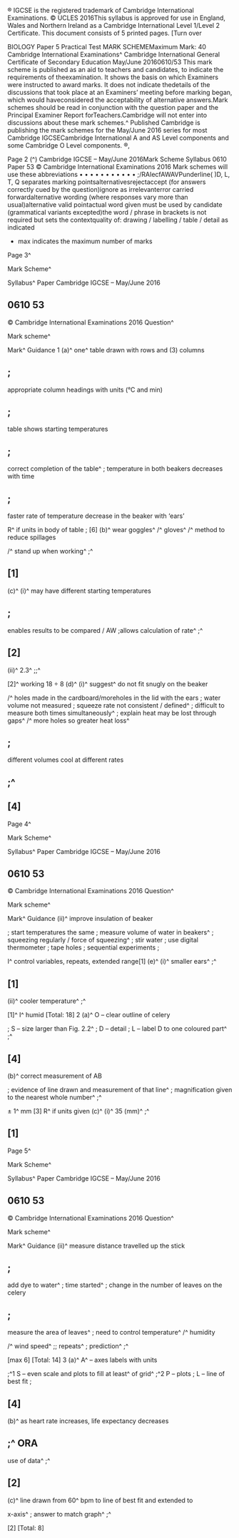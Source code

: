 ® IGCSE is the registered trademark of Cambridge International Examinations. © UCLES 2016This syllabus is approved for use in England, Wales and Northern Ireland as a Cambridge International Level 1/Level 2 Certificate. This document consists of 5 printed pages. [Turn over 

BIOLOGY Paper 5 Practical Test MARK SCHEMEMaximum Mark: 40 Cambridge International Examinations^ Cambridge International General Certificate of Secondary Education May/June 20160610/53 This mark scheme is published as an aid to teachers and candidates, to indicate the requirements of theexamination. It shows the basis on which Examiners were instructed to award marks. It does not indicate thedetails of the discussions that took place at an Examiners’ meeting before marking began, which would haveconsidered the acceptability of alternative answers.Mark schemes should be read in conjunction with the question paper and the Principal Examiner Report forTeachers.Cambridge will not enter into discussions about these mark schemes.^ Published Cambridge is publishing the mark schemes for the May/June 2016 series for most Cambridge IGCSECambridge International A and AS Level components and some Cambridge O Level components. ®, 


Page 2 (^) Cambridge IGCSE – May/June 2016Mark Scheme Syllabus 0610 Paper 53 © Cambridge International Examinations 2016 Mark schemes will use these abbreviations • • • • • • • • • • • ;/RAIecfAWAVPunderline( )D, L, T, Q separates marking pointsalternativesrejectaccept (for answers correctly cued by the question)ignore as irrelevanterror carried forwardalternative wording (where responses vary more than usual)alternative valid pointactual word given must be used by candidate (grammatical variants excepted)the word / phrase in brackets is not required but sets the contextquality of: drawing / labelling / table / detail as indicated 

- max indicates the maximum number of marks 


Page 3^ 

Mark Scheme^ 

Syllabus^ Paper Cambridge IGCSE – May/June 2016 

## 0610 53 

 © Cambridge International Examinations 2016 Question^ 

 Mark scheme^ 

 Mark^ Guidance 1 (a)^ one^ table drawn with rows and (3) columns 

## ; 

 appropriate column headings with units (°C and min) 

## ; 

 table shows starting temperatures 

## ; 

 correct completion of the table^ ; temperature in both beakers decreases with time 

## ; 

 faster rate of temperature decrease in the beaker with ‘ears’ 

 R^ if units in body of table ; [6] (b)^ wear goggles^ /^ gloves^ /^ method to reduce spillages 

 /^ stand up when working^ ;^ 

## [1] 

 (c)^ (i)^ may have different starting temperatures 

## ; 

 enables results to be compared / AW ;allows calculation of rate^ ;^ 

## [2] 

 (ii)^ 2.3^ ;;^ 

 [2]^ working 18 ÷ 8 (d)^ (i)^ suggest^ do not fit snugly on the beaker 

 /^ holes made in the cardboard/moreholes in the lid with the ears ; water volume not measured ; squeeze rate not consistent / defined^ ; difficult to measure both times simultaneously^ ; explain heat may be lost through gaps^ /^ more holes so greater heat loss^ 

## ; 

 different volumes cool at different rates 

## ;^ 

## [4] 


Page 4^ 

Mark Scheme^ 

Syllabus^ Paper Cambridge IGCSE – May/June 2016 

## 0610 53 

 © Cambridge International Examinations 2016 Question^ 

 Mark scheme^ 

 Mark^ Guidance (ii)^ improve insulation of beaker 

 ; start temperatures the same ; measure volume of water in beakers^ ; squeezing regularly / force of squeezing^ ; stir water ; use digital thermometer ; tape holes ; sequential experiments ; 

 I^ control variables, repeats, extended range[1] (e)^ (i)^ smaller ears^ ;^ 

## [1] 

 (ii)^ cooler temperature^ ;^ 

 [1]^ I^ humid [Total: 18] 2 (a)^ O – clear outline of celery 

 ; S – size larger than Fig. 2.2^ ; D – detail ; L – label D to one coloured part^ ;^ 

## [4] 

 (b)^ correct measurement of AB 

 ; evidence of line drawn and measurement of that line^ ; magnification given to the nearest whole number^ ;^ 

 ± 1^ mm [3] R^ if units given (c)^ (i)^ 35 (mm)^ ;^ 

## [1] 


Page 5^ 

Mark Scheme^ 

Syllabus^ Paper Cambridge IGCSE – May/June 2016 

## 0610 53 

 © Cambridge International Examinations 2016 Question^ 

 Mark scheme^ 

 Mark^ Guidance (ii)^ measure distance travelled up the stick 

## ; 

 add dye to water^ ; time started^ ; change in the number of leaves on the celery 

## ; 

 measure the area of leaves^ ; need to control temperature^ /^ humidity 

 /^ wind speed^ ;; repeats^ ; prediction^ ;^ 

 [max 6] [Total: 14] 3 (a)^ A^ – axes labels with units 

 ;^1 S – even scale and plots to fill at least^ of grid^ ;^2 P – plots ; L – line of best fit ; 

## [4] 

 (b)^ as heart rate increases, life expectancy decreases 

## ;^ ORA 

 use of data^ ;^ 

## [2] 

 (c)^ line drawn from 60^ bpm to line of best fit and extended to 

 x-axis^ ; answer to match graph^ ;^ 

 [2] [Total: 8] 


